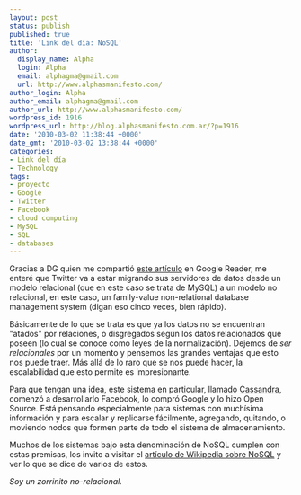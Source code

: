 ```yaml
---
layout: post
status: publish
published: true
title: 'Link del día: NoSQL'
author:
  display_name: Alpha
  login: Alpha
  email: alphagma@gmail.com
  url: http://www.alphasmanifesto.com/
author_login: Alpha
author_email: alphagma@gmail.com
author_url: http://www.alphasmanifesto.com/
wordpress_id: 1916
wordpress_url: http://blog.alphasmanifesto.com.ar/?p=1916
date: '2010-03-02 11:38:44 +0000'
date_gmt: '2010-03-02 13:38:44 +0000'
categories:
- Link del día
- Technology
tags:
- proyecto
- Google
- Twitter
- Facebook
- cloud computing
- MySQL
- SQL
- databases
---
```


Gracias a DG quien me compartió [este artículo](http://bitelia.com/2010/03/twitter-cambia-paradigma-mysql-nosql) en Google Reader, me enteré que Twitter va a estar migrando sus servidores de datos desde un modelo relacional (que en este caso se trata de MySQL) a un modelo no relacional, en este caso, un family-value non-relational database management system (digan eso cinco veces, bien rápido).

Básicamente de lo que se trata es que ya los datos no se encuentran "atados" por relaciones, o disgregados según los datos relacionados que poseen (lo cual se conoce como leyes de la normalización). Dejemos de _ser relacionales_ por un momento y pensemos las grandes ventajas que esto nos puede traer. Más allá de lo raro que se nos puede hacer, la escalabilidad que esto permite es impresionante.

Para que tengan una idea, este sistema en particular, llamado [Cassandra](http://wiki.apache.org/cassandra/), comenzó a desarrollarlo Facebook, lo compró Google y lo hizo Open Source. Está pensando especialmente para sistemas con muchísima información y para escalar y replicarse fácilmente, agregando, quitando, o moviendo nodos que formen parte de todo el sistema de almacenamiento.

Muchos de los sistemas bajo esta denominación de NoSQL cumplen con estas premisas, los invito a visitar el [artículo de Wikipedia sobre NoSQL](http://en.wikipedia.org/wiki/NoSQL) y ver lo que se dice de varios de estos.

_Soy un zorrinito no-relacional._
